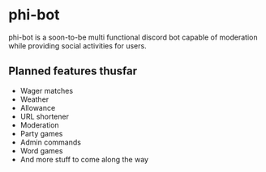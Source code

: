 # phi-bot
phi-bot is a soon-to-be multi functional discord bot capable of moderation while providing social activities for users.

## Planned features thusfar
* Wager matches
* Weather
* Allowance
* URL shortener
* Moderation
* Party games
* Admin commands
* Word games
* And more stuff to come along the way
